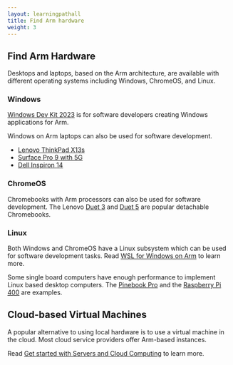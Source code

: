 ```yaml
---
layout: learningpathall
title: Find Arm hardware
weight: 3
---
```


## Find Arm Hardware 

Desktops and laptops, based on the Arm architecture, are available with different operating systems including Windows, ChromeOS, and Linux.

### Windows

[Windows Dev Kit 2023](https://www.microsoft.com/en-us/d/windows-dev-kit-2023/94k0p67w7581) is for software developers creating Windows applications for Arm.

Windows on Arm laptops can also be used for software development. 

- [Lenovo ThinkPad X13s](https://www.lenovo.com/us/en/p/laptops/thinkpad/thinkpadx/thinkpad-x13s-(13-inch-snapdragon)/len101t0019)
- [Surface Pro 9 with 5G](https://www.microsoft.com/en-us/d/surface-pro-9/93vkd8np4fvk)
- [Dell Inspiron 14](https://www.dell.com/en-us/shop/dell-laptops/inspiron-14-laptop/spd/inspiron-14-3420-laptop)


### ChromeOS

Chromebooks with Arm processors can also be used for software development. The Lenovo [Duet 3](https://www.lenovo.com/us/en/p/laptops/lenovo/lenovo-edu-chromebooks/ideapad-duet-3-chromebook-(11-inch,-qlc)/len101i0034) and [Duet 5](https://www.lenovo.com/us/en/p/laptops/lenovo/lenovo-edu-chromebooks/ideapad-duet-5-chromebook/len101i0023) are popular detachable Chromebooks. 

### Linux

Both Windows and ChromeOS have a Linux subsystem which can be used for software development tasks. Read [WSL for Windows on Arm](/learning-paths/laptops-and-desktops/wsl2) to learn more.

Some single board computers have enough performance to implement Linux based desktop computers. The [Pinebook Pro](https://pine64.org/devices/pinebook_pro/) and the [Raspberry Pi 400](https://www.raspberrypi.com/products/raspberry-pi-400/) are examples.

## Cloud-based Virtual Machines

A popular alternative to using local hardware is to use a virtual machine in the cloud. Most cloud service providers offer Arm-based instances.

Read [Get started with Servers and Cloud Computing](/learning-paths/servers-and-cloud-computing/intro) to learn more.
